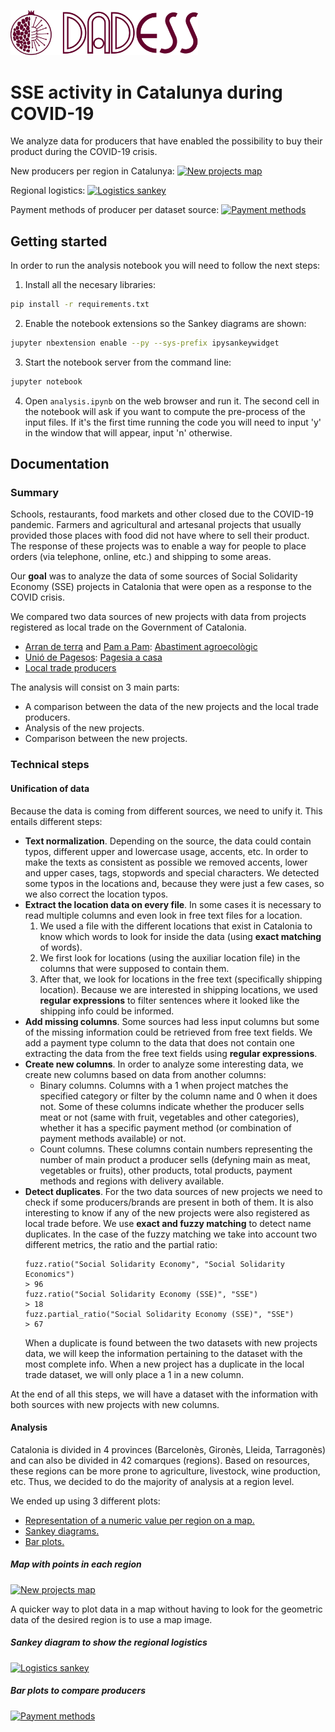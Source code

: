 <a href="https://dadess.cat/"><img src="input/dadess_logo.svg" width=300 title="Dadess" alt="Dades d'Economia Social i Solidària"></a>

# SSE activity in Catalunya during COVID-19

We analyze data for producers that have enabled the possibility to buy their product during the COVID-19 crisis.

New producers per region in Catalunya:
[![New projects map](http://g.recordit.co/8y9reUk99t.gif)]()


Regional logistics:
[![Logistics sankey](https://recordit.co/y6pXmYJcqn)]()


Payment methods of producer per dataset source:
[![Payment methods](https://recordit.co/gpSiYZxU6L)]()

## Getting started

In order to run the analysis notebook you will need to follow the next steps:

1. Install all the necesary libraries:
```bash {cmd}
pip install -r requirements.txt
```
2. Enable the notebook extensions so the Sankey diagrams are shown:
```bash {cmd}
jupyter nbextension enable --py --sys-prefix ipysankeywidget
```
3. Start the notebook server from the command line:
```bash {cmd}
jupyter notebook
```
4. Open `analysis.ipynb` on the web browser and run it. The second cell in the notebook will ask if you want to compute the pre-process of the input files. If it's the first time running the code you will need to input 'y' in the window that will appear, input 'n' otherwise.

## Documentation

### Summary

Schools, restaurants, food markets and other closed due to the COVID-19 pandemic. Farmers and agricultural and artesanal projects that usually provided those places with food did not have where to sell their product. The response of these projects was to enable a way for people to place orders (via telephone, online, etc.) and shipping to some areas.

Our <b>goal</b> was to analyze the data of some sources of Social Solidarity Economy (SSE) projects in Catalonia that were open as a response to the COVID crisis.

We compared two data sources of new projects with data from projects registered as local trade on the Government of Catalonia.

- [Arran de terra](https://www.arrandeterra.org/) and [Pam a Pam](https://pamapam.org/ca/): [Abastiment agroecològic](http://arrandeterra.org/abastiment/)
- [Unió de Pagesos](https://uniopagesos.cat/): [Pagesia a casa](https://pagesiaacasa.cat/)
- [Local trade producers](https://analisi.transparenciacatalunya.cat/en/Comer-/Productors-adherits-a-la-venda-de-proximitat/xmyy-7xqi)

The analysis will consist on 3 main parts:
- A comparison between the data of the new projects and the local trade producers.
- Analysis of the new projects.
- Comparison between the new projects.


### Technical steps

#### Unification of data

Because the data is coming from different sources, we need to unify it. This entails different steps:

- <b>Text normalization</b>. Depending on the source, the data could contain typos, different upper and lowercase usage, accents, etc. In order to make the texts as consistent as possible we removed accents, lower and upper cases, tags, stopwords and special characters. We detected some typos in the locations and, because they were just a few cases, so we also correct the location typos.
- <b>Extract the location data on every file</b>. In some cases it is necessary to read multiple columns and even look in free text files for a location.
	1. We used a file with the different locations that exist in Catalonia to know which words to look for inside the data (using <b>exact matching</b> of words).
	2. We first look for locations (using the auxiliar location file) in the columns that were supposed to contain them.
	3. After that, we look for locations in the free text (specifically shipping location). Because we are interested in shipping locations, we used <b>regular expressions</b> to filter sentences where it looked like the shipping info could be informed.
- <b>Add missing columns</b>. Some sources had less input columns but some of the missing information could be retrieved from free text fields. We add a payment type column to the data that does not contain one extracting the data from the free text fields using <b>regular expressions</b>.
- <b>Create new columns</b>. In order to analyze some interesting data, we create new columns based on data from another columns:
	- Binary columns. Columns with a 1 when project matches the specified category or filter by the column name and 0 when it does not. Some of these columns indicate whether the producer sells meat or not (same with fruit, vegetables and other categories), whether it has a specific payment method (or combination of payment methods available) or not.
	- Count columns. These columns contain numbers representing the number of main product a producer sells (defyning main as meat, vegetables or fruits), other products, total products, payment methods and regions with delivery available.
- <b>Detect duplicates</b>. For the two data sources of new projects we need to check if some producers/brands are present in both of them. It is also interesting to know if any of the new projects were also registered as local trade before. We use <b>exact and fuzzy matching</b> to detect name duplicates. In the case of the fuzzy matching we take into account two different metrics, the ratio and the partial ratio:
	```
	fuzz.ratio("Social Solidarity Economy", "Social Solidarity Economics")
	> 96
	fuzz.ratio("Social Solidarity Economy (SSE)", "SSE")
	> 18
	fuzz.partial_ratio("Social Solidarity Economy (SSE)", "SSE")
	> 67
	```
	When a duplicate is found between the two datasets with new projects data, we will keep the information pertaining to the dataset with the most complete info. 
	When a new project has a duplicate in the local trade dataset, we will only place a 1 in a new column.

At the end of all this steps, we will have a dataset with the information with both sources with new projects with new columns.

#### Analysis

Catalonia is divided in 4 provinces (Barcelonès, Gironès, Lleida, Tarragonès) and can also be divided in 42 comarques (regions). Based on resources, these regions can be more prone to agriculture, livestock, wine production, etc. Thus, we decided to do the majority of analysis at a region level.

We ended up using 3 different plots:
- [Representation of a numeric value per region on a map.](#map-with-points-in-each-region)
- [Sankey diagrams.](#sankey-diagram-to-show-the-regional-logistics)
- [Bar plots.](#bar-plots-to-compare-producers)

##### Map with points in each region
[![New projects map](http://g.recordit.co/8y9reUk99t.gif)]()

A quicker way to plot data in a map without having to look for the geometric data of the desired region is to use a map image.

##### Sankey diagram to show the regional logistics
[![Logistics sankey](https://recordit.co/y6pXmYJcqn)]()

##### Bar plots to compare producers

[![Payment methods](https://recordit.co/gpSiYZxU6L)]()





